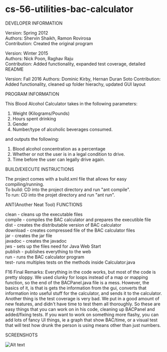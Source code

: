 # cs-56-utilities-bac-calculator

DEVELOPER INFORMATION  

Version: Spring 2012  
Authors: Shervin Shaikh, Ramon Rovirosa  
Contribution: Created the original program  

Version: Winter 2015  
Authors: Nick Poon, Raghav Raju  
Contribution: Added functionality, expanded test coverage, detailed README  

Version: Fall 2016
Authors: Dominic Kirby, Hernan Duran Soto
Contribution: Added functionality, cleaned up folder hierachy, updated GUI layout

PROGRAM INFORMATION  

This Blood Alcohol Calculator takes in the following parameters:   

1. Weight (Kilograms/Pounds)   
2. Hours spent drinking   
3. Gender   
4. Number/type of alcoholic beverages consumed.   

and outputs the following:   

1. Blood alcohol concentration as a percentage   
2. Whether or not the user is in a legal condition to drive.   
3. Time before the user can legally drive again.   

BUILD/EXECUTE INSTRUCTIONS 

The project comes with a build.xml file that allows for easy compiling/running.   
To build: CD into the project directory and run "ant compile".   
To run: CD into the projet directory and run "ant run".   

ANT(Another Neat Tool) FUNCTIONS  

clean - cleans up the executable files  
compile - compiles the BAC calculator and prepares the executible file  
dist - creates the distributable version of BAC calculator  
download - creates compressed file of the BAC calculator files  
jar - creates the jar file  
javadoc - creates the javadoc  
jws - sets up the files need for Java Web Start  
publish - publishes everything to the web  
run - runs the BAC calculator program  
test- runs multiples tests on the methods inside Calculator.java  

F16 Final Remarks:
Everything in the code works, but most of the code is pretty sloppy. We used clunky for loops instead of a map or mapping function, so the end of the BACPanel.java file is a mess. However, the basics of it, is that is gets the information from the gui, converts that information into useful stuff for the calculator, and sends it to the calculator. Another thing is the test coverage is very bad. We put in a good amount of new features, and didn't have time to test them all thoroughly. So these are easy things that you can work on in his code, cleaning up BACPanel and added/fixing tests. If you want to work on something more flashy, you can add lots of fancy UI things, ie a graph that show BAC/time, or a visual test that will test how drunk the person is using means other than just numbers.

SCREENSHOTS  

![Alt text](https://raw.githubusercontent.com/dkirby/cs56-utilities-bac-calculator/master/screenshot.jpg "A preview of the program")
